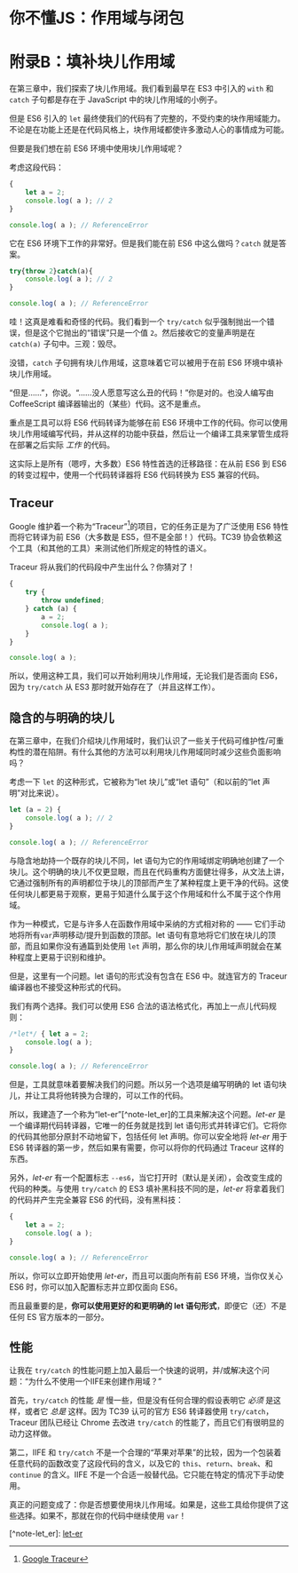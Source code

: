 # 你不懂JS：作用域与闭包
# 附录B：填补块儿作用域

在第三章中，我们探索了块儿作用域。我们看到最早在 ES3 中引入的 `with` 和 `catch` 子句都是存在于 JavaScript 中的块儿作用域的小例子。

但是 ES6 引入的 `let` 最终使我们的代码有了完整的，不受约束的块作用域能力。不论是在功能上还是在代码风格上，块作用域都使许多激动人心的事情成为可能。

但要是我们想在前 ES6 环境中使用块儿作用域呢？

考虑这段代码：

```js
{
	let a = 2;
	console.log( a ); // 2
}

console.log( a ); // ReferenceError
```

它在 ES6 环境下工作的非常好。但是我们能在前 ES6 中这么做吗？`catch` 就是答案。

```js
try{throw 2}catch(a){
	console.log( a ); // 2
}

console.log( a ); // ReferenceError
```

哇！这真是难看和奇怪的代码。我们看到一个 `try/catch` 似乎强制抛出一个错误，但是这个它抛出的“错误”只是一个值 `2`。然后接收它的变量声明是在 `catch(a)` 子句中。三观：毁尽。

没错，`catch` 子句拥有块儿作用域，这意味着它可以被用于在前 ES6 环境中填补块儿作用域。

“但是……”，你说。“……没人愿意写这么丑的代码！”你是对的。也没人编写由 CoffeeScript 编译器输出的（某些）代码。这不是重点。

重点是工具可以将 ES6 代码转译为能够在前 ES6 环境中工作的代码。你可以使用块儿作用域编写代码，并从这样的功能中获益，然后让一个编译工具来掌管生成将在部署之后实际 *工作* 的代码。

这实际上是所有（嗯哼，大多数）ES6 特性首选的迁移路径：在从前 ES6 到 ES6 的转变过程中，使用一个代码转译器将 ES6 代码转换为 ES5 兼容的代码。

## Traceur

Google 维护着一个称为“Traceur”[^note-traceur]的项目，它的任务正是为了广泛使用 ES6 特性而将它转译为前 ES6（大多数是 ES5，但不是全部！）代码。TC39 协会依赖这个工具（和其他的工具）来测试他们所规定的特性的语义。

Traceur 将从我们的代码段中产生出什么？你猜对了！

```js
{
	try {
		throw undefined;
	} catch (a) {
		a = 2;
		console.log( a );
	}
}

console.log( a );
```

所以，使用这种工具，我们可以开始利用块儿作用域，无论我们是否面向 ES6，因为 `try/catch` 从 ES3 那时就开始存在了（并且这样工作）。

## 隐含的与明确的块儿

在第三章中，在我们介绍块儿作用域时，我们认识了一些关于代码可维护性/可重构性的潜在陷阱。有什么其他的方法可以利用块儿作用域同时减少这些负面影响吗？

考虑一下 `let` 的这种形式，它被称为“let 块儿”或“let 语句”（和以前的“let 声明”对比来说）。

```js
let (a = 2) {
	console.log( a ); // 2
}

console.log( a ); // ReferenceError
```

与隐含地劫持一个既存的块儿不同，let 语句为它的作用域绑定明确地创建了一个块儿。这个明确的块儿不仅更显眼，而且在代码重构方面健壮得多，从文法上讲，它通过强制所有的声明都位于块儿的顶部而产生了某种程度上更干净的代码。这使任何块儿都更易于观察，更易于知道什么属于这个作用域和什么不属于这个作用域。

作为一种模式，它是与许多人在函数作用域中采纳的方式相对称的 —— 它们手动地将所有`var`声明移动/提升到函数的顶部。let 语句有意地将它们放在块儿的顶部，而且如果你没有通篇到处使用 `let` 声明，那么你的块儿作用域声明就会在某种程度上更易于识别和维护。

但是，这里有一个问题。let 语句的形式没有包含在 ES6 中。就连官方的 Traceur 编译器也不接受这种形式的代码。

我们有两个选择。我们可以使用 ES6 合法的语法格式化，再加上一点儿代码规则：

```js
/*let*/ { let a = 2;
	console.log( a );
}

console.log( a ); // ReferenceError
```

但是，工具就意味着要解决我们的问题。所以另一个选项是编写明确的 let 语句块儿，并让工具将他转换为合理的，可以工作的代码。

所以，我建造了一个称为“let-er”[^note-let_er]的工具来解决这个问题。*let-er* 是一个编译期代码转译器，它唯一的任务就是找到 let 语句形式并转译它们。它将你的代码其他部分原封不动地留下，包括任何 let 声明。你可以安全地将 *let-er* 用于 ES6 转译器的第一步，然后如果有需要，你可以将你的代码通过 Traceur 这样的东西。

另外，*let-er* 有一个配置标志 `--es6`，当它打开时（默认是关闭），会改变生成的代码的种类。与使用 `try/catch` 的 ES3 填补黑科技不同的是，*let-er* 将拿着我们的代码并产生完全兼容 ES6 的代码，没有黑科技：

```js
{
	let a = 2;
	console.log( a );
}

console.log( a ); // ReferenceError
```

所以，你可以立即开始使用 *let-er*，而且可以面向所有前 ES6 环境，当你仅关心 ES6 时，你可以加入配置标志并立即仅面向 ES6。

而且最重要的是，**你可以使用更好的和更明确的 let 语句形式**，即便它（还）不是任何 ES 官方版本的一部分。

## 性能

让我在 `try/catch` 的性能问题上加入最后一个快速的说明，并/或解决这个问题：“为什么不使用一个IIFE来创建作用域？”

首先，`try/catch` 的性能 *是* 慢一些，但是没有任何合理的假设表明它 *必须* 是这样，或者它 *总是* 这样。因为 TC39 认可的官方 ES6 转译器使用 `try/catch`，Traceur 团队已经让 Chrome 去改进 `try/catch` 的性能了，而且它们有很明显的动力这样做。

第二，IIFE 和 `try/catch` 不是一个合理的“苹果对苹果”的比较，因为一个包装着任意代码的函数改变了这段代码的含义，以及它的 `this`、`return`、`break`、和 `continue` 的含义。IIFE 不是一个合适一般替代品。它只能在特定的情况下手动使用。

真正的问题变成了：你是否想要使用块儿作用域。如果是，这些工具给你提供了这些选择。如果不，那就在你的代码中继续使用 `var`！

[^note-traceur]: [Google Traceur](http://traceur-compiler.googlecode.com/git/demo/repl.html)

[^note-let_er]\: [let-er](https://github.com/getify/let-er)
